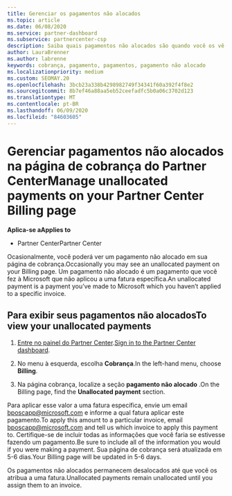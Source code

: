 ```yaml
---
title: Gerenciar os pagamentos não alocados
ms.topic: article
ms.date: 06/08/2020
ms.service: partner-dashboard
ms.subservice: partnercenter-csp
description: Saiba quais pagamentos não alocados são quando você os vê em sua página de cobrança do Partner Center. Saiba também como aplicá-las a suas notas fiscais.
author: LauraBrenner
ms.author: labrenne
keywords: cobrança, pagamento, pagamentos, pagamento não alocado
ms.localizationpriority: medium
ms.custom: SEOMAY.20
ms.openlocfilehash: 3bcb23a338b4298982749f34341f60a392f4f8e2
ms.sourcegitcommit: 8b7ef46a88aa5eb52ceefadfc5b0a06c3702d123
ms.translationtype: MT
ms.contentlocale: pt-BR
ms.lasthandoff: 06/09/2020
ms.locfileid: "84603605"
---
```

# <a name="manage-unallocated-payments-on-your-partner-center-billing-page"></a><span data-ttu-id="23ade-105">Gerenciar pagamentos não alocados na página de cobrança do Partner Center</span><span class="sxs-lookup"><span data-stu-id="23ade-105">Manage unallocated payments on your Partner Center Billing page</span></span>

<span data-ttu-id="23ade-106">**Aplica-se a**</span><span class="sxs-lookup"><span data-stu-id="23ade-106">**Applies to**</span></span>

- <span data-ttu-id="23ade-107">Partner Center</span><span class="sxs-lookup"><span data-stu-id="23ade-107">Partner Center</span></span>

<span data-ttu-id="23ade-108">Ocasionalmente, você poderá ver um pagamento não alocado em sua página de cobrança.</span><span class="sxs-lookup"><span data-stu-id="23ade-108">Occasionally you may see an unallocated payment on your Billing page.</span></span> <span data-ttu-id="23ade-109">Um pagamento não alocado é um pagamento que você fez à Microsoft que não aplicou a uma fatura específica.</span><span class="sxs-lookup"><span data-stu-id="23ade-109">An unallocated payment is a payment you’ve made to Microsoft which you haven’t applied to a specific invoice.</span></span>

## <a name="to-view-your-unallocated-payments"></a><span data-ttu-id="23ade-110">Para exibir seus pagamentos não alocados</span><span class="sxs-lookup"><span data-stu-id="23ade-110">To view your unallocated payments</span></span>

1. <span data-ttu-id="23ade-111">[Entre no painel do Partner Center](https://partner.microsoft.com/dashboard/home).</span><span class="sxs-lookup"><span data-stu-id="23ade-111">[Sign in to the Partner Center dashboard](https://partner.microsoft.com/dashboard/home).</span></span>

2. <span data-ttu-id="23ade-112">No menu à esquerda, escolha **Cobrança**.</span><span class="sxs-lookup"><span data-stu-id="23ade-112">In the left-hand menu, choose **Billing**.</span></span>

3. <span data-ttu-id="23ade-113">Na página cobrança, localize a seção **pagamento não alocado** .</span><span class="sxs-lookup"><span data-stu-id="23ade-113">On the Billing page, find the **Unallocated payment** section.</span></span> 

<span data-ttu-id="23ade-114">Para aplicar esse valor a uma fatura específica, envie um email bposcapp@microsoft.com e informe a qual fatura aplicar este pagamento.</span><span class="sxs-lookup"><span data-stu-id="23ade-114">To apply this amount to a particular invoice, email bposcapp@microsoft.com and tell us which invoice to apply this payment to.</span></span> <span data-ttu-id="23ade-115">Certifique-se de incluir todas as informações que você faria se estivesse fazendo um pagamento.</span><span class="sxs-lookup"><span data-stu-id="23ade-115">Be sure to include all of the information you would if you were making a payment.</span></span> <span data-ttu-id="23ade-116">Sua página de cobrança será atualizada em 5-6 dias.</span><span class="sxs-lookup"><span data-stu-id="23ade-116">Your Billing page will be updated in 5-6 days.</span></span> 

<span data-ttu-id="23ade-117">Os pagamentos não alocados permanecem desalocados até que você os atribua a uma fatura.</span><span class="sxs-lookup"><span data-stu-id="23ade-117">Unallocated payments remain unallocated until you assign them to an invoice.</span></span> 
